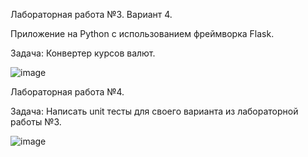 Лабораторная работа №3. Вариант 4.

Приложение на Python с использованием фреймворка Flask.

Задача: Конвертер курсов валют.

![image](https://github.com/Doormat0608/lab_3_4/assets/43817157/8409a283-fedf-4dbd-a784-52bdf30c57e5)




Лабораторная работа №4.

Задача: Написать unit тесты для своего варианта из лабораторной работы №3.

![image](https://github.com/Doormat0608/lab_3_4/assets/43817157/555e34e3-d5ed-4f0f-a9e4-eb63ad7998a0)
